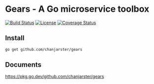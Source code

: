 # Gears - A Go microservice toolbox

[![Build Status](https://travis-ci.com/chanjarster/gears.svg?branch=master)](https://travis-ci.com/chanjarster/gears)
[![License](https://img.shields.io/badge/license-Apache%202-4EB1BA.svg)](https://www.apache.org/licenses/LICENSE-2.0.html)
[![Coverage Status](https://coveralls.io/repos/github/chanjarster/gears/badge.svg?branch=master)](https://coveralls.io/github/chanjarster/gears?branch=master)


## Install

```bash
go get github.com/chanjarster/gears
```

## Documents

https://pkg.go.dev/github.com/chanjarster/gears
